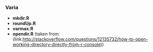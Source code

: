 ### Varia
* **mkdir.R** 	
* **roundUp.R**	
* **varmax.R** 	   
* **opendir.R** (taken from: (link:http://stackoverflow.com/questions/12135732/how-to-open-working-directory-directly-from-r-console))
